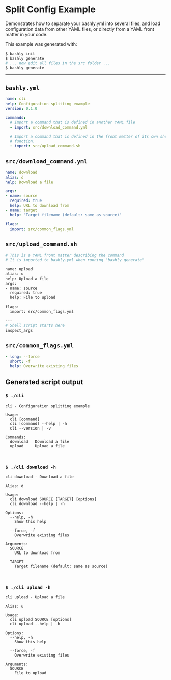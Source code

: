 # Split Config Example

Demonstrates how to separate your bashly.yml into several files, and load 
configuration data from other YAML files, or directly from a YAML front matter
in your code.

This example was generated with:

```bash
$ bashly init
$ bashly generate
# ... now edit all files in the src folder ...
$ bashly generate
```

<!-- include: src/download_command.yml src/upload_command.sh src/common_flags.yml -->

-----

## `bashly.yml`

```yaml
name: cli
help: Configuration splitting example
version: 0.1.0

commands:
  # Import a command that is defined in another YAML file
  - import: src/download_command.yml
  
  # Import a command that is defined in the front matter of its own shell
  # function.
  - import: src/upload_command.sh
```

## `src/download_command.yml`

```yaml
name: download
alias: d
help: Download a file

args:
- name: source
  required: true
  help: URL to download from
- name: target
  help: "Target filename (default: same as source)"

flags:
  import: src/common_flags.yml

```

## `src/upload_command.sh`

```bash
# This is a YAML front matter describing the command
# It is imported to bashly.yml when running "bashly generate"

name: upload
alias: u
help: Upload a file
args:
- name: source
  required: true
  help: File to upload

flags:
  import: src/common_flags.yml

---
# Shell script starts here
inspect_args

```

## `src/common_flags.yml`

```yaml
- long: --force
  short: -f
  help: Overwrite existing files

```


## Generated script output

### `$ ./cli`

```shell
cli - Configuration splitting example

Usage:
  cli [command]
  cli [command] --help | -h
  cli --version | -v

Commands:
  download   Download a file
  upload     Upload a file



```

### `$ ./cli download -h`

```shell
cli download - Download a file

Alias: d

Usage:
  cli download SOURCE [TARGET] [options]
  cli download --help | -h

Options:
  --help, -h
    Show this help

  --force, -f
    Overwrite existing files

Arguments:
  SOURCE
    URL to download from

  TARGET
    Target filename (default: same as source)



```

### `$ ./cli upload -h`

```shell
cli upload - Upload a file

Alias: u

Usage:
  cli upload SOURCE [options]
  cli upload --help | -h

Options:
  --help, -h
    Show this help

  --force, -f
    Overwrite existing files

Arguments:
  SOURCE
    File to upload



```



